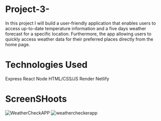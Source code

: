 # Project-3-

In this project I will build a user-friendly application that enables users to access up-to-date temperature information and a five days  weather forecast for a specific location.
Furthermore, the app  allowing users to quickly access weather data for their preferred places directly from the home page.

# Technologies Used

 Express React Node HTML/CSS/JS Render Netlify

# ScreenSHoots 
![WeatherCheckAPP](https://github.com/mustafacev/Project-3-/assets/122946494/cb2e0a5d-d062-4ddd-a0d7-84216c6cd7d7)
![weathercheckerapp](https://github.com/mustafacev/Project-3-/assets/122946494/984238f2-7143-4567-b2f3-3a89cd91ac26)
